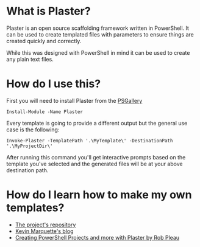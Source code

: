 # What is Plaster?
Plaster is an open source scaffolding framework written in PowerShell. It can be used to create templated files with parameters to ensure things are created quickly and correctly.

While this was designed with PowerShell in mind it can be used to create any plain text files.

# How do I use this?
First you will need to install Plaster from the [PSGallery](https://www.powershellgallery.com/packages/Plaster)
```
Install-Module -Name Plaster
```

Every template is going to provide a different output but the general use case is the following:
```
Invoke-Plaster -TemplatePath '.\MyTemplate\' -DestinationPath '.\MyProjectDir\'
```
After running this command you'll get interactive prompts based on the template you've selected and the generated files will be at your above destination path.

# How do I learn how to make my own templates?
* [The project's repository](https://github.com/PowerShellOrg/Plaster/pulls)<br/>
* [Kevin Marquette's blog](https://powershellexplained.com/2017-05-12-Powershell-Plaster-adventures-in/#my-first-plaster-manifest)<br/>
* [Creating PowerShell Projects and more with Plaster by Rob Pleau](https://www.youtube.com/watch?v=3cjB9-84Xgw&t=627s)<br/>